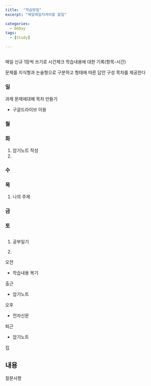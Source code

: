 ```yaml
---
title:  "학습방법"
excerpt: "매일매일지켜야할 할일"

categories:
  - 66Day
tags:
  - [Study]

---
```



## 
매일 신규 1장씩 쓰기로 시간체크
학습내용에 대한 기록(항목-시간)

문제를 지식형과 논술형으로 구분하고 형태에 따른 답안 구성 목차를 제공한다

### 일
과제 문제에대해 목차 만들기
- 구글드라이브 이용

### 월

### 화
1. 암기노트 작성
2. 

### 수

### 목
1. 나의 주제 

### 금

### 토




## 
1. 공부일기

2. 

오전
- 학습내용 복기

출근
- 암기노트

오후
- 전자신문

퇴근
- 암기노트

집

## 내용
질문사항

